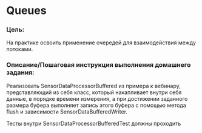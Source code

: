 # Queues

### Цель:
На практике освоить применение очередей для взаимодействия между потоками.

### Описание/Пошаговая инструкция выполнения домашнего задания:
Реализовать SensorDataProcessorBuffered из примера к вебинару, представляющий из себя класс,
который накапливает внутри себя данные, в порядке времени измерения, а при достижении заданного размера буфера
выполняет запись этого буфера с помощью метода flush и зависимости SensorDataBufferedWriter.

Тесты внутри SensorDataProcessorBufferedTest должны проходить